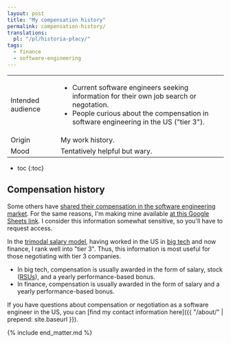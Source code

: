```yaml
---
layout: post
title: "My compensation history"
permalink: compensation-history/
translations:
  pl: "/pl/historia-płacy/"
tags:
  - finance
  - software-engineering
---
```


<div class="publication-notes">
  <table>
    <tr>
      <td>Intended audience</td>
      <td><ul>
        <li>Current software engineers seeking information for their own job search or negotation.</li>
        <li>People curious about the compensation in software engineering in the US ("tier 3").</li>
      </ul></td>
    </tr>
    <tr>
      <td>Origin</td>
      <td>My work history.</td>
    </tr>
    <tr>
      <td>Mood</td>
      <td>Tentatively helpful but wary.</td>
    </tr>
  </table>
</div>

* toc
{:toc}

## Compensation history

Some others have [shared their compensation in the software engineering market](https://www.jvt.me/posts/2021/09/09/public-salary-history/). For the same reasons, I'm making mine available [at this Google Sheets link](https://docs.google.com/spreadsheets/d/1agEtwxcpS0HB8HSJJjy2u6wIUbi5LFUQMAus4ADu7mU/edit?usp=sharing). I consider this information somewhat sensitive, so you'll have to request access.

In the [trimodal salary model](https://blog.pragmaticengineer.com/software-engineering-salaries-in-the-netherlands-and-europe/), having worked in the US in [big tech](https://en.wikipedia.org/wiki/Big_Tech) and now finance, I rank well into "tier 3". Thus, this information is most useful for those negotiating with tier 3 companies.

- In big tech, compensation is usually awarded in the form of salary, stock ([RSUs](https://en.wikipedia.org/wiki/Restricted_stock)), and a yearly performance-based bonus.
- In finance, compensation is usually awarded in the form of salary and a yearly performance-based bonus.

If you have questions about compensation or negotiation as a software engineer in the US, you can [find my contact information here]({{ "/about/" | prepend: site.baseurl }}).

{% include end_matter.md %}

